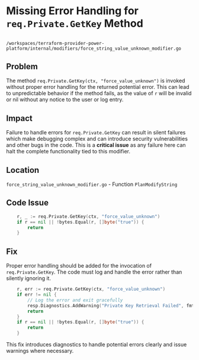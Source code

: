 # Missing Error Handling for `req.Private.GetKey` Method

##

`/workspaces/terraform-provider-power-platform/internal/modifiers/force_string_value_unknown_modifier.go`

## Problem

The method `req.Private.GetKey(ctx, "force_value_unknown")` is invoked without proper error handling for the returned potential error. This can lead to unpredictable behavior if the method fails, as the value of `r` will be invalid or nil without any notice to the user or log entry.

## Impact

Failure to handle errors for `req.Private.GetKey` can result in silent failures which make debugging complex and can introduce security vulnerabilities and other bugs in the code. This is a **critical issue** as any failure here can halt the complete functionality tied to this modifier.

## Location

`force_string_value_unknown_modifier.go` - Function `PlanModifyString`

## Code Issue

```go
	r, _ := req.Private.GetKey(ctx, "force_value_unknown")
	if r == nil || !bytes.Equal(r, []byte("true")) {
		return
	}
```

## Fix

Proper error handling should be added for the invocation of `req.Private.GetKey`. The code must log and handle the error rather than silently ignoring it.

```go
	r, err := req.Private.GetKey(ctx, "force_value_unknown")
	if err != nil {
		// Log the error and exit gracefully
		resp.Diagnostics.AddWarning("Private Key Retrieval Failed", fmt.Sprintf("An error occurred trying to read private key: %s", err.Error()))
		return
	}
	if r == nil || !bytes.Equal(r, []byte("true")) {
		return
	}
```

This fix introduces diagnostics to handle potential errors clearly and issue warnings where necessary.